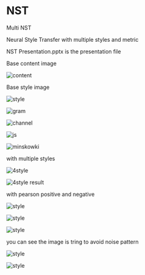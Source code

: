# NST
Multi NST

Neural Style Transfer with multiple styles and metric

NST Presentation.pptx is the presentation file





Base content image

![content](./results/content.png)

Base style image

![style](./results/style.png)

![gram](./results/gram_matrix.png)

![channel](./results/channel-wise_mean_matrix.png)

![js](./results/js_divergence.png)

![minskowki](./results/minskowki_distance.png)



with multiple styles

![4style](./results/4styles.png)

![4style result](./results/4styles_result.png)


with pearson positive and negative

![style](./results/noise_style.png)

![style](./results/noise_positive.png)

![style](./results/noise_negative.png)

you can see the image is tring to avoid noise pattern

![style](./results/rectangle_style.png)

![style](./results/rectangle_negative.png)


